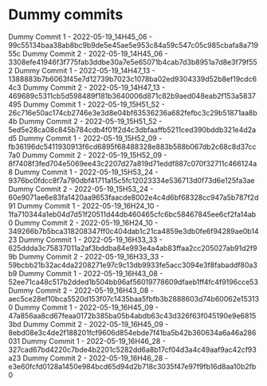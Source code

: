 # Dummy commits

Dummy Commit 1 - 2022-05-19_14H45_06 - 99c55134baa38ab8bc9b9de5e45ae5e953c84a59c547c05c985cbafa8a71955c
Dummy Commit 2 - 2022-05-19_14H45_06 - 3308efe41946f3f775fab3ddbe30a7e5e65071b4cab7d3b8951a7d8e3f79f552
Dummy Commit 1 - 2022-05-19_14H47_13 - 1388883b7b6063f45e7d12739b7023c1078ba02ed9304339d52b8ef19cdc64c3
Dummy Commit 2 - 2022-05-19_14H47_13 - 469689c5311cb5d598489f181b3640006d871c82b9aed048eab2f153a5837495
Dummy Commit 1 - 2022-05-19_15H51_52 - 26c716e50ac174cb2746e3e3d8e04bf63536236a682fefbc3c29b51871aa8b4b
Dummy Commit 2 - 2022-05-19_15H51_52 - 5ed5e28ca08c845b784cdb4f01f2d4c3dbfaaffb5211ced390bddb321e4d2ad5
Dummy Commit 1 - 2022-05-19_15H52_09 - fb36196dc5411930913f6cd6895f68488328e883b588b067db2c68c8d37cc7a0
Dummy Commit 2 - 2022-05-19_15H52_09 - 8f7408f3fed704e5069ee43c2207d27a819d71eddf887c070f32711c466124a8
Dummy Commit 1 - 2022-05-19_15H53_24 - 9376bc0fdcc8f7a790dbf41711a15c5fc12023334e536713d0f73d6e125fa3ae
Dummy Commit 2 - 2022-05-19_15H53_24 - 60e9071ae6e83fa1420aa9653faacde8002e4c4d6bf68328cc947a5b787f2d91
Dummy Commit 1 - 2022-05-19_16H24_10 - 1fa710344a1eb04d7d51f20511d44db460465cfc6bc58467845ee6cf2fa14ab0
Dummy Commit 2 - 2022-05-19_16H24_10 - 349266b7b5bca318208347ff0c404dab1c21ca4859e3db0fe6f94289ae0b1423
Dummy Commit 1 - 2022-05-19_16H33_33 - 625ddda3c75837011a2af3bddba84e993e4a4ab83ffaa2cc205027ab91d2f99b
Dummy Commit 2 - 2022-05-19_16H33_33 - 59bcbb21b32ac4da2208271e97c9c13db9933fe5acc3094e3f8fabaddf80a3b9
Dummy Commit 1 - 2022-05-19_16H43_08 - 52ee71ca48c517b2dded1b504bb96af56019778609dfaeb1ff4fc4f9196cce53
Dummy Commit 2 - 2022-05-19_16H43_08 - aec5ce28ef10bca5520d153f07c1435baa5fbfb3b2888603d74b60062e153130
Dummy Commit 1 - 2022-05-19_16H45_09 - 47a856aa8cd67feaa0172b385ba05b4abdb63c43d326f63f045190e9e68153bd
Dummy Commit 2 - 2022-05-19_16H45_09 - 8ebd08e3c4de2f188201fcf9606d854ebde7f41ba5b42b360634a6a46a286031
Dummy Commit 1 - 2022-05-19_16H46_28 - 327cad67bd4220c7bde4b2201c5282dd6a8b17cf04d3a4c49aaf9ac42cf93a23
Dummy Commit 2 - 2022-05-19_16H46_28 - e3e60fcfd0128a1450e984bcd65d94d2b718c3035f47e97f9fb16d8aa10b2fb0
